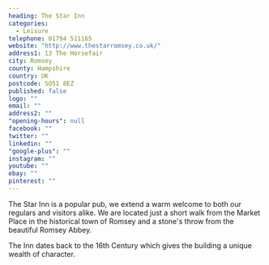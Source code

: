 ```yaml
---
heading: The Star Inn
categories: 
  - Leisure
telephone: 01794 511165
website: "http://www.thestarromsey.co.uk/"
address1: 13 The Horsefair
city: Romsey
county: Hampshire
country: UK
postcode: SO51 8EZ
published: false
logo: ""
email: ""
address2: ""
"opening-hours": null
facebook: ""
twitter: ""
linkedin: ""
"google-plus": ""
instagram: ""
youtube: ""
ebay: ""
pinterest: ""
---
```


The Star Inn is a popular pub, we extend a warm welcome to both our regulars and visitors alike. We are located just a short walk from the Market Place in the historical town of Romsey and a stone's throw from the beautiful Romsey Abbey.

The Inn dates back to the 16th Century which gives the building a unique wealth of character.
